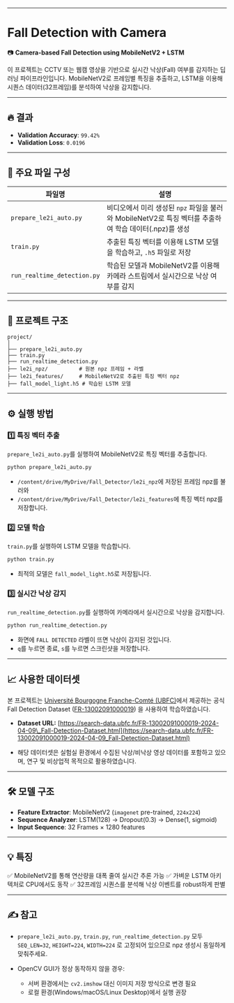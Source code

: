 

---

# Fall Detection with Camera

📷 **Camera-based Fall Detection using MobileNetV2 + LSTM**

이 프로젝트는 CCTV 또는 웹캠 영상을 기반으로 실시간 낙상(Fall) 여부를 감지하는 딥러닝 파이프라인입니다.
MobileNetV2로 프레임별 특징을 추출하고, LSTM을 이용해 시퀀스 데이터(32프레임)를 분석하여 낙상을 감지합니다.

---

## 🔥 결과

* **Validation Accuracy**: `99.42%`
* **Validation Loss**: `0.0196`

---

## 🚀 주요 파일 구성

| 파일명                         | 설명                                                                   |
| --------------------------- | -------------------------------------------------------------------- |
| `prepare_le2i_auto.py`      | 비디오에서 미리 생성된 `npz` 파일을 불러와 MobileNetV2로 특징 벡터를 추출하여 학습 데이터(.npz)를 생성 |
| `train.py`                  | 추출된 특징 벡터를 이용해 LSTM 모델을 학습하고, `.h5` 파일로 저장                           |
| `run_realtime_detection.py` | 학습된 모델과 MobileNetV2를 이용해 카메라 스트림에서 실시간으로 낙상 여부를 감지                   |

---

## 📂 프로젝트 구조

```
project/
│
├── prepare_le2i_auto.py
├── train.py
├── run_realtime_detection.py
├── le2i_npz/          # 원본 npz 프레임 + 라벨
├── le2i_features/     # MobileNetV2로 추출된 특징 벡터 npz
├── fall_model_light.h5 # 학습된 LSTM 모델
```

---

## ⚙️ 실행 방법

### 1️⃣ 특징 벡터 추출

`prepare_le2i_auto.py`를 실행하여 MobileNetV2로 특징 벡터를 추출합니다.

```bash
python prepare_le2i_auto.py
```

* `/content/drive/MyDrive/Fall_Detector/le2i_npz`에 저장된 프레임 npz를 불러와
* `/content/drive/MyDrive/Fall_Detector/le2i_features`에 특징 벡터 npz를 저장합니다.

### 2️⃣ 모델 학습

`train.py`를 실행하여 LSTM 모델을 학습합니다.

```bash
python train.py
```

* 최적의 모델은 `fall_model_light.h5`로 저장됩니다.

### 3️⃣ 실시간 낙상 감지

`run_realtime_detection.py`를 실행하여 카메라에서 실시간으로 낙상을 감지합니다.

```bash
python run_realtime_detection.py
```

* 화면에 `FALL DETECTED` 라벨이 뜨면 낙상이 감지된 것입니다.
* `q`를 누르면 종료, `s`를 누르면 스크린샷을 저장합니다.

---

## 📈 사용한 데이터셋

본 프로젝트는 [Université Bourgogne Franche-Comté (UBFC)](https://www.ubfc.fr/)에서 제공하는
공식 Fall Detection Dataset ([FR-13002091000019](https://search-data.ubfc.fr/FR-13002091000019-2024-04-09_Fall-Detection-Dataset.html)) 을 사용하여 학습하였습니다.

* **Dataset URL:**
  [https://search-data.ubfc.fr/FR-13002091000019-2024-04-09\_Fall-Detection-Dataset.html](https://search-data.ubfc.fr/FR-13002091000019-2024-04-09_Fall-Detection-Dataset.html)

* 해당 데이터셋은 실험실 환경에서 수집된 낙상/비낙상 영상 데이터를 포함하고 있으며,
  연구 및 비상업적 목적으로 활용하였습니다.

---

## 🛠 모델 구조

* **Feature Extractor**: MobileNetV2 (`imagenet` pre-trained, `224x224`)
* **Sequence Analyzer**: LSTM(128) → Dropout(0.3) → Dense(1, sigmoid)
* **Input Sequence**: 32 Frames × 1280 features

---

## 💡 특징

✅ MobileNetV2를 통해 연산량을 대폭 줄여 실시간 추론 가능
✅ 가벼운 LSTM 아키텍처로 CPU에서도 동작
✅ 32프레임 시퀀스를 분석해 낙상 이벤트를 robust하게 판별

---

## ✍️ 참고

* `prepare_le2i_auto.py`, `train.py`, `run_realtime_detection.py` 모두 `SEQ_LEN=32`, `HEIGHT=224`, `WIDTH=224` 로 고정되어 있으므로 npz 생성시 동일하게 맞춰주세요.
* OpenCV GUI가 정상 동작하지 않을 경우:

  * 서버 환경에서는 `cv2.imshow` 대신 이미지 저장 방식으로 변경 필요
  * 로컬 환경(Windows/macOS/Linux Desktop)에서 실행 권장


